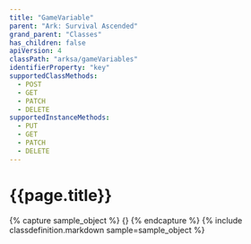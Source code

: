 ```yaml
---
title: "GameVariable"
parent: "Ark: Survival Ascended"
grand_parent: "Classes"
has_children: false
apiVersion: 4
classPath: "arksa/gameVariables"
identifierProperty: "key"
supportedClassMethods:
  - POST
  - GET
  - PATCH
  - DELETE
supportedInstanceMethods:
  - PUT
  - GET
  - PATCH
  - DELETE
---
```

# {{page.title}}

{% capture sample_object %}
{}
{% endcapture %}
{% include classdefinition.markdown sample=sample_object %}
